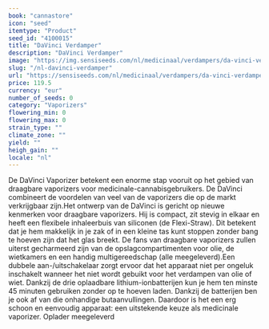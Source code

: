 ```yaml
---
book: "cannastore"
icon: "seed"
itemtype: "Product"
seed_id: "4100015"
title: "DaVinci Verdamper"
description: "DaVinci Verdamper"
image: "https://img.sensiseeds.com/nl/medicinaal/verdampers/da-vinci-verdamper-image.png"
slug: "/nl-davinci-verdamper"
url: "https://sensiseeds.com/nl/medicinaal/verdampers/da-vinci-verdamper?a_aid=cannastore"
price: 119.5
currency: "eur"
number_of_seeds: 0
category: "Vaporizers"
flowering_min: 0
flowering_max: 0
strain_type: ""
climate_zone: ""
yield: ""
heigh_gain: ""
locale: "nl"
---
```

De DaVinci Vaporizer betekent een enorme stap vooruit op het gebied van draagbare vaporizers voor medicinale-cannabisgebruikers. De DaVinci combineert de voordelen van veel van de vaporizers die op de markt verkrijgbaar zijn.Het ontwerp van de DaVinci is gericht op nieuwe kenmerken voor draagbare vaporizers. Hij is compact, zit stevig in elkaar en heeft een flexibele inhaleerbuis van siliconen (de Flexi-Straw). Dit betekent dat je hem makkelijk in je zak of in een kleine tas kunt stoppen zonder bang te hoeven zijn dat het glas breekt. De fans van draagbare vaporizers zullen uiterst gecharmeerd zijn van de opslagcompartimenten voor olie, de wietkamers en een handig multigereedschap (alle meegeleverd).Een dubbele aan-/uitschakelaar zorgt ervoor dat het apparaat niet per ongeluk inschakelt wanneer het niet wordt gebuikt voor het verdampen van olie of wiet. Dankzij de drie oplaadbare lithium-ionbatterijen kun je hem ten minste 45 minuten gebruiken zonder op te hoeven laden. Dankzij de batterijen ben je ook af van die onhandige butaanvullingen. Daardoor is het een erg schoon en eenvoudig apparaat: een uitstekende keuze als medicinale vaporizer. Oplader meegeleverd
